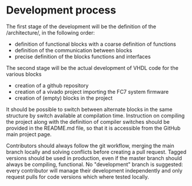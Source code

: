 # Development process

The first stage of the development will be the definition of the /architecture/, in the following order:
* definition of functional blocks with a coarse definition of functions
* definition of the communication between blocks
* precise definition of the blocks functions and interfaces

The second stage will be the actual development of VHDL code for the various blocks
* creation of a github repository
* creation of a vivado project importing the FC7 system firmware
* creation of (empty) blocks in the project

It should be possible to switch between alternate blocks in the same structure by switch available at compilation time. Instruction on compiling the project along with the definition of compiler switches should be provided in the README.md file, so that it is accessible from the GitHub main project page.

Contributors should always follow the git workflow, merging the main branch locally and solving conflicts before creating a pull request. Tagged versions should be used in production, even if the master branch should always be compiling, functional. No "development" branch is suggested: every contributor will manage their development independently and only request pulls for code versions which where tested locally. 
